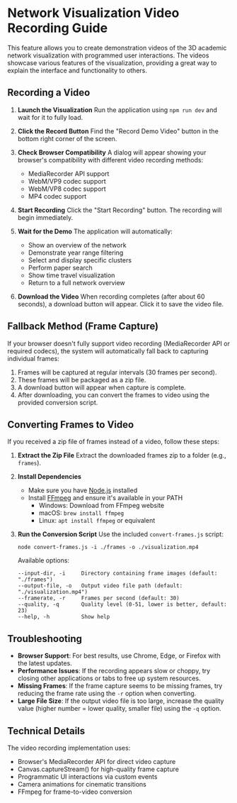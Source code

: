 # Network Visualization Video Recording Guide

This feature allows you to create demonstration videos of the 3D academic network visualization with programmed user interactions. The videos showcase various features of the visualization, providing a great way to explain the interface and functionality to others.

## Recording a Video

1. **Launch the Visualization**
   Run the application using `npm run dev` and wait for it to fully load.

2. **Click the Record Button**
   Find the "Record Demo Video" button in the bottom right corner of the screen.

3. **Check Browser Compatibility**
   A dialog will appear showing your browser's compatibility with different video recording methods:
   - MediaRecorder API support
   - WebM/VP9 codec support
   - WebM/VP8 codec support
   - MP4 codec support

4. **Start Recording**
   Click the "Start Recording" button. The recording will begin immediately.

5. **Wait for the Demo**
   The application will automatically:
   - Show an overview of the network
   - Demonstrate year range filtering
   - Select and display specific clusters
   - Perform paper search
   - Show time travel visualization
   - Return to a full network overview

6. **Download the Video**
   When recording completes (after about 60 seconds), a download button will appear. Click it to save the video file.

## Fallback Method (Frame Capture)

If your browser doesn't fully support video recording (MediaRecorder API or required codecs), the system will automatically fall back to capturing individual frames:

1. Frames will be captured at regular intervals (30 frames per second).
2. These frames will be packaged as a zip file.
3. A download button will appear when capture is complete.
4. After downloading, you can convert the frames to video using the provided conversion script.

## Converting Frames to Video

If you received a zip file of frames instead of a video, follow these steps:

1. **Extract the Zip File**
   Extract the downloaded frames zip to a folder (e.g., `frames`).

2. **Install Dependencies**
   - Make sure you have [Node.js](https://nodejs.org/) installed
   - Install [FFmpeg](https://ffmpeg.org/download.html) and ensure it's available in your PATH
     - Windows: Download from FFmpeg website
     - macOS: `brew install ffmpeg`
     - Linux: `apt install ffmpeg` or equivalent

3. **Run the Conversion Script**
   Use the included `convert-frames.js` script:

   ```
   node convert-frames.js -i ./frames -o ./visualization.mp4
   ```

   Available options:
   ```
   --input-dir, -i     Directory containing frame images (default: "./frames")
   --output-file, -o   Output video file path (default: "./visualization.mp4")
   --framerate, -r     Frames per second (default: 30)
   --quality, -q       Quality level (0-51, lower is better, default: 23)
   --help, -h          Show help
   ```

## Troubleshooting

- **Browser Support**: For best results, use Chrome, Edge, or Firefox with the latest updates.
- **Performance Issues**: If the recording appears slow or choppy, try closing other applications or tabs to free up system resources.
- **Missing Frames**: If the frame capture seems to be missing frames, try reducing the frame rate using the `-r` option when converting.
- **Large File Size**: If the output video file is too large, increase the quality value (higher number = lower quality, smaller file) using the `-q` option.

## Technical Details

The video recording implementation uses:
- Browser's MediaRecorder API for direct video capture
- Canvas.captureStream() for high-quality frame capture
- Programmatic UI interactions via custom events
- Camera animations for cinematic transitions
- FFmpeg for frame-to-video conversion